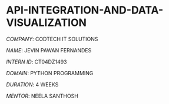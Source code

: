 # API-INTEGRATION-AND-DATA-VISUALIZATION

*COMPANY*: CODTECH IT SOLUTIONS

*NAME*: JEVIN PAWAN FERNANDES

*INTERN ID*: CT04DZ1493

*DOMAIN*: PYTHON PROGRAMMING

*DURATION*: 4 WEEKS

*MENTOR*: NEELA SANTHOSH

